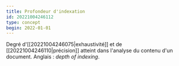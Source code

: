 ```yaml
---
title: Profondeur d'indexation
id: 20221004246112
type: concept
begin: 2022-01-01
---
```


Degré d'[[20221004246075|exhaustivité]] et de [[20221004246110|précision]] atteint dans l'analyse du contenu d'un document. Anglais : *depth of indexing*.
